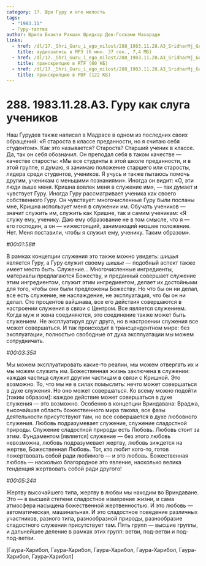 ```yaml
---
category: 17. Шри Гуру и его милость
tags:
  - "1983.11"
  - Гуру-таттва
author: Шрила Бхакти Ракшак Шридхар Дев-Госвами Махарадж
links:
  - href: /dl/17._Shri_Guru_i_ego_milost/288_1983.11.28.A3_SridharMj_Guru_kak_sluga_uchenikov.mp3
    title: аудиозапись в MP3 (6 мин. 37 сек., 7,4 МБ)
  - href: /dl/17._Shri_Guru_i_ego_milost/288_1983.11.28.A3_SridharMj_Guru_kak_sluga_uchenikov.rtf
    title: транскрипцию в RTF (60 КБ)
  - href: /dl/17._Shri_Guru_i_ego_milost/288_1983.11.28.A3_SridharMj_Guru_kak_sluga_uchenikov.pdf
    title: транскрипцию в PDF (122 КБ)
---
```


# 288. 1983.11.28.A3. Гуру как слуга учеников

Наш Гурудев также написал в Мадрасе в одном из последних своих обращений: «Я староста в классе преданности, но я считаю себя студентом». Как это называется? Староста? Старший ученик в классе. Да, так он себя обозначил. Он преподал себя в таком качестве — качестве старосты: «Мы все студенты в этой школе преданности, и в этой группе, я думаю, я занимаю положение старшего или старосты, лидера среди студентов, учеников. Я учусь и также пытаюсь помочь другим, ученикам с меньшими познаниями». Иногда он видит: «О, эти люди выше меня. Кришна вовлек меня в служение им», — так думает и чувствует Гуру. Иногда Гуру рассматривает ученика как своего собственного Гуру. Он чувствует: многочисленные Гуру были посланы мне, Кришна использует меня в служении им. Обучать учеников — значит служить им, служить как Кришне, так и самим ученикам: «Я служу ему, ученику. Даю ему образование не в том смысле, что я — его господин, а он — нижестоящий, занимающий низшее положение. Нет. Меня поставили, чтобы я служил ему, ученику. Таким образом».

*#00:01:58#*

В рамках концепции служения это также можно увидеть: *шишья* является Гуру, а Гуру служит своему *шишье* — подобный аспект также имеет место быть. Служение… Многочисленные ингредиенты, материалы предлагаются Божеству, и преданный совершает служение этим ингредиентом, служит этим ингредиентом, делает их достойными для того, чтобы они были предложены Божеству. Но что бы он ни делал, все есть служение, не наслаждение, не эксплуатация, что бы он ни делал. Сто процентов вайшнава, все его действия совершаются в настроении служения в связи с Центром. Все является служением. Когда муж и жена соединяются, это соединение также может быть служением. Не эксплуатируя друг друга, но в настроении служения все может совершаться. И так происходит в трансцендентном мире: без эксплуатации, полностью свободные от духа эксплуатации мы можем сотрудничать.

*#00:03:35#*

Мы можем эксплуатировать какие-то реалии, мы можем отвергать их и мы можем служить им. Божественная жизнь заключена в служении: каждая частица служит другим частицам в связи с Кришной. Это возможно. То, что мы не в силах помыслить: нечто может совершаться в духе служения. Но оно может совершаться. Ко всему можно подойти [таким образом]: каждое действие может совершаться в духе служения — это возможно. Особенно в концепции Вриндавана: Враджа, высочайшая область божественного мира такова, все фазы деятельности присутствуют там, но все совершается в духе любовного служения. Любовь подразумевает служение, служение сладостной природы. Служение сладостной природы есть Любовь. Любовь стоит за этим. Фундаментом [является] служение — без этого любовь невозможна, любовь подразумевает жертву, любовь зиждется на жертве, Божественная Любовь. Тот, кто любит кого-то, готов пожертвовать собой ради любимого — и это любовь. Божественная любовь — насколько благородное это явление, насколько велика тенденция жертвовать собой ради другого!

*#00:05:24#*

Жертву высочайшего типа, жертву в любви мы находим во Вриндаване. Это — в высшей степени сладостное измерение жизни, и сама атмосфера насыщена божественной жертвенностью. И это любовь — автоматическая, машинальная. И это сладостное поведение различных участников, разного типа, разнообразной природы, разнообразие сладостного служения присутствует там. Пять групп — высшие группы, и дальнейшее деление в рамках этих групп: ветви, под-ветви и под-под-ветви.

[Гаура-Харибол, Гаура-Харибол, Гаура-Харибол, Гаура-Харибол, Гаура-Харибол, Гаура-Харибол]

